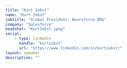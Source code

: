 ```yaml
---
title: "Kurt Iobst"
name: "Kurt Iobst"
jobtitle: "Global President: Neuroforce BRG"
company: "Salesforce"
headshot: "KurtIobst.jpeg"
social:
    - type: linkedin
      handle: "kurtiobst"
      url: "https://www.linkedin.com/in/kurtiobst/"
layout: speaker
description: ""
---
```


